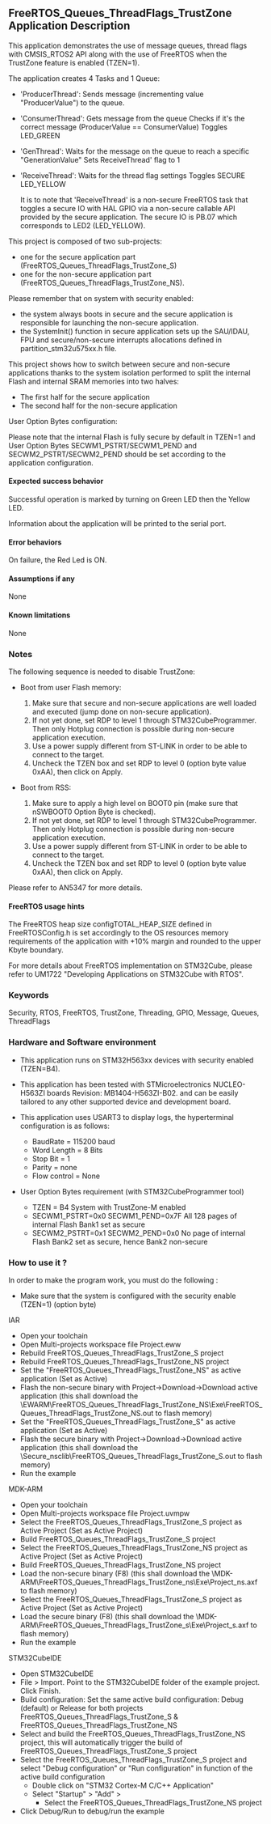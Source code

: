 
## <b>FreeRTOS_Queues_ThreadFlags_TrustZone Application Description</b>

This application demonstrates the use of message queues, thread flags with CMSIS_RTOS2 API along with the use of FreeRTOS when the TrustZone feature is enabled (TZEN=1).

The application creates 4 Tasks and 1 Queue:

  - 'ProducerThread': Sends message (incrementing value "ProducerValue") to the queue.

  - 'ConsumerThread': Gets message from the queue
                      Checks if it's the correct message (ProducerValue == ConsumerValue)
                      Toggles LED_GREEN

  - 'GenThread': Waits for the message on the queue to reach a specific "GenerationValue"
                 Sets ReceiveThread' flag to 1

  - 'ReceiveThread': Waits for the thread flag settings
                     Toggles SECURE LED_YELLOW

    It is to note that 'ReceiveThread' is a non-secure FreeRTOS task that toggles a secure IO with HAL GPIO via a non-secure callable API provided by the secure application.
    The secure IO is PB.07 which corresponds to LED2 (LED_YELLOW).

This project is composed of two sub-projects:

- one for the secure application part (FreeRTOS_Queues_ThreadFlags_TrustZone_S)
- one for the non-secure application part (FreeRTOS_Queues_ThreadFlags_TrustZone_NS).

Please remember that on system with security enabled:

- the system always boots in secure and the secure application is responsible for launching the non-secure application.
- the SystemInit() function in secure application sets up the SAU/IDAU, FPU and secure/non-secure interrupts allocations defined in partition_stm32u575xx.h file.

This project shows how to switch between secure and non-secure applications thanks to the system isolation performed to split the internal Flash and internal SRAM memories into two halves:

 - The first half for the secure application
 - The second half for the non-secure application

User Option Bytes configuration:

Please note that the internal Flash is fully secure by default in TZEN=1 and User Option Bytes SECWM1_PSTRT/SECWM1_PEND and SECWM2_PSTRT/SECWM2_PEND should be set according to the application configuration.

#### <b>Expected success behavior</b>

Successful operation is marked by turning on Green LED then the Yellow LED.

Information about the application will be printed to the serial port.

#### <b>Error behaviors</b>

On failure, the Red Led is ON.

#### <b>Assumptions if any</b>
None

#### <b>Known limitations</b>
None

### <b>Notes</b>
The following sequence is needed to disable TrustZone:

  - Boot from user Flash memory:
  
    1. Make sure that secure and non-secure applications are well loaded and executed (jump done on non-secure application).
    2. If not yet done, set RDP to level 1 through STM32CubeProgrammer. Then only Hotplug connection is possible during non-secure application execution.
    3. Use a power supply different from ST-LINK in order to be able to connect to the target.
    4. Uncheck the TZEN box and set RDP to level 0 (option byte value 0xAA), then click on Apply.

  - Boot from RSS:
  
    1. Make sure to apply a high level on BOOT0 pin (make sure that nSWBOOT0 Option Byte is checked).
    2. If not yet done, set RDP to level 1 through STM32CubeProgrammer. Then only Hotplug connection is possible during non-secure application execution.
    3. Use a power supply different from ST-LINK in order to be able to connect to the target.
    4. Uncheck the TZEN box and set RDP to level 0 (option byte value 0xAA), then click on Apply.

Please refer to AN5347 for more details.

#### <b>FreeRTOS usage hints</b>
The FreeRTOS heap size configTOTAL_HEAP_SIZE defined in FreeRTOSConfig.h is set accordingly to the
OS resources memory requirements of the application with +10% margin and rounded to the upper Kbyte boundary.

For more details about FreeRTOS implementation on STM32Cube, please refer to UM1722 "Developing Applications
on STM32Cube with RTOS".

### <b>Keywords</b>

Security, RTOS, FreeRTOS, TrustZone, Threading, GPIO, Message, Queues, ThreadFlags

### <b>Hardware and Software environment</b>

  - This application runs on STM32H563xx devices with security enabled (TZEN=B4).
  - This application has been tested with STMicroelectronics NUCLEO-H563ZI boards Revision: MB1404-H563ZI-B02.
    and can be easily tailored to any other supported device and development board.

  - This application uses USART3 to display logs, the hyperterminal configuration is as follows:

      - BaudRate = 115200 baud
      - Word Length = 8 Bits
      - Stop Bit = 1
      - Parity = none
      - Flow control = None

  - User Option Bytes requirement (with STM32CubeProgrammer tool)

      - TZEN = B4                           System with TrustZone-M enabled
      - SECWM1_PSTRT=0x0  SECWM1_PEND=0x7F  All 128 pages of internal Flash Bank1 set as secure
      - SECWM2_PSTRT=0x1  SECWM2_PEND=0x0   No page of internal Flash Bank2 set as secure, hence Bank2 non-secure


### <b>How to use it ?</b>

In order to make the program work, you must do the following :

 - Make sure that the system is configured with the security enable (TZEN=1) (option byte)

IAR

 - Open your toolchain
 - Open Multi-projects workspace file Project.eww
 - Rebuild FreeRTOS_Queues_ThreadFlags_TrustZone_S project
 - Rebuild FreeRTOS_Queues_ThreadFlags_TrustZone_NS project
 - Set the "FreeRTOS_Queues_ThreadFlags_TrustZone_NS" as active application (Set as Active)
 - Flash the non-secure binary with Project->Download->Download active application
   (this shall download the \EWARM\FreeRTOS_Queues_ThreadFlags_TrustZone_NS\Exe\FreeRTOS_Queues_ThreadFlags_TrustZone_NS.out to flash memory)
 - Set the "FreeRTOS_Queues_ThreadFlags_TrustZone_S" as active application (Set as Active)
 - Flash the secure binary with Project->Download->Download active application
   (this shall download the \Secure_nsclib\FreeRTOS_Queues_ThreadFlags_TrustZone_S.out to flash memory)
 - Run the example


MDK-ARM

 - Open your toolchain
 - Open Multi-projects workspace file Project.uvmpw
 - Select the FreeRTOS_Queues_ThreadFlags_TrustZone_S project as Active Project (Set as Active Project)
 - Build FreeRTOS_Queues_ThreadFlags_TrustZone_S project
 - Select the FreeRTOS_Queues_ThreadFlags_TrustZone_NS project as Active Project (Set as Active Project)
 - Build FreeRTOS_Queues_ThreadFlags_TrustZone_NS project
 - Load the non-secure binary (F8)
   (this shall download the \MDK-ARM\FreeRTOS_Queues_ThreadFlags_TrustZone_ns\Exe\Project_ns.axf to flash memory)
 - Select the FreeRTOS_Queues_ThreadFlags_TrustZone_S project as Active Project (Set as Active Project)
 - Load the secure binary (F8)
   (this shall download the \MDK-ARM\FreeRTOS_Queues_ThreadFlags_TrustZone_s\Exe\Project_s.axf to flash memory)
 - Run the example


STM32CubeIDE

 - Open STM32CubeIDE
 - File > Import. Point to the STM32CubeIDE folder of the example project. Click Finish.
 - Build configuration: Set the same active build configuration: Debug (default) or Release for both projects FreeRTOS_Queues_ThreadFlags_TrustZone_S & FreeRTOS_Queues_ThreadFlags_TrustZone_NS
 - Select and build the FreeRTOS_Queues_ThreadFlags_TrustZone_NS project, this will automatically trigger the build of FreeRTOS_Queues_ThreadFlags_TrustZone_S project
 - Select the FreeRTOS_Queues_ThreadFlags_TrustZone_S project and select "Debug configuration" or "Run configuration" in function of the active build configuration
   - Double click on "STM32 Cortex-M C/C++ Application"
   - Select  "Startup" >  "Add" >
     - Select the FreeRTOS_Queues_ThreadFlags_TrustZone_NS project
 - Click Debug/Run to debug/run the example
